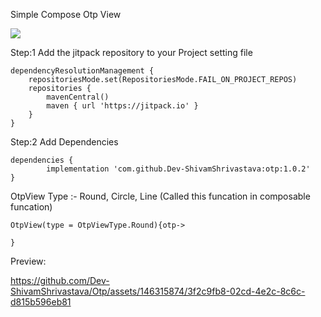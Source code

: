 Simple Compose Otp View

[![](https://jitpack.io/v/Dev-ShivamShrivastava/otp.svg)](https://jitpack.io/#Dev-ShivamShrivastava/otp)


Step:1  Add the jitpack repository to your Project setting file


    dependencyResolutionManagement {
		repositoriesMode.set(RepositoriesMode.FAIL_ON_PROJECT_REPOS)
		repositories {
			mavenCentral()
			maven { url 'https://jitpack.io' }
		}
	}


Step:2 Add Dependencies

	dependencies {
	        implementation 'com.github.Dev-ShivamShrivastava:otp:1.0.2'
	}

 OtpView Type :- Round, Circle, Line (Called this funcation in composable funcation)

    OtpView(type = OtpViewType.Round){otp->
                     
    }

 Preview: 
 

https://github.com/Dev-ShivamShrivastava/Otp/assets/146315874/3f2c9fb8-02cd-4e2c-8c6c-d815b596eb81




 
